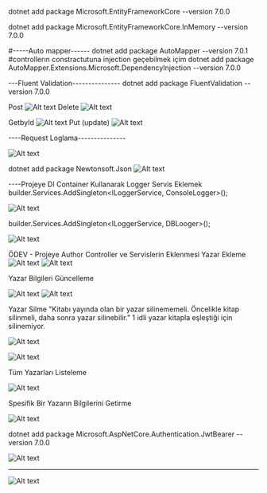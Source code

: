  dotnet add package Microsoft.EntityFrameworkCore --version 7.0.0

 
 dotnet add package Microsoft.EntityFrameworkCore.InMemory --version 7.0.0


#-----Auto mapper------
 dotnet add package AutoMapper --version 7.0.1
 #controllerın constractutuna injection geçebilmek içim
 dotnet add package AutoMapper.Extensions.Microsoft.DependencyInjection --version 7.0.0

 ---Fluent Validation---------------
 dotnet add package FluentValidation --version 7.0.0
 
 Post
 ![Alt text](BookStore\WebApi\image.png)
 Delete
 ![Alt text](BookStore\WebApi\image\image-1.png)
 
 GetbyId
 ![Alt text](BookStore\WebApi\image\image-2.png)
 Put (update)
 ![Alt text](BookStore\WebApi\image\image-3.png)

 ----Request Loglama---------------

 ![Alt text](BookStore\WebApi\image\image-4.png)

 dotnet add package Newtonsoft.Json
![Alt text](BookStore\WebApi\image\image-5.png)


----Projeye DI Container Kullanarak Logger Servis Eklemek
builder.Services.AddSingleton<ILoggerService, ConsoleLogger>();

![Alt text](BookStore\WebApi\image\image-6.png)

builder.Services.AddSingleton<ILoggerService, DBLooger>();

![Alt text](BookStore\WebApi\image\image-7.png)



ÖDEV - Projeye Author Controller ve Servislerin Eklenmesi
Yazar Ekleme
![Alt text](BookStore\WebApi\image\image-14.png)
![Alt text](BookStore\WebApi\image\image-15.png)

Yazar Bilgileri Güncelleme

![Alt text](BookStore\WebApi\image\image-16.png)
![Alt text](BookStore\WebApi\image\image-17.png)

Yazar Silme
"Kitabı yayında olan bir yazar silinememeli. Öncelikle kitap silinmeli, daha sonra yazar silinebilir."
1 idli yazar kitapla eşleştiği için silinemiyor.

![Alt text](BookStore\WebApi\image\image-22.png)

![Alt text](BookStore\WebApi\image\image-21.png)



Tüm Yazarları Listeleme

![Alt text](BookStore\WebApi\image\image-19.png)

Spesifik Bir Yazarın Bilgilerini Getirme

![Alt text](BookStore\WebApi\image\image-20.png)




dotnet add package Microsoft.AspNetCore.Authentication.JwtBearer --version 7.0.0

![Alt text](BookStore\WebApi\image.png)

--------
![Alt text](BookStore/WebApi/image/image-22.png)

